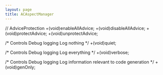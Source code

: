 ```yaml
---
layout: page
title: ACAspectManager
---
```




    


// AdviceProtection
+(void)enableAllAdvice;
+(void)disableAllAdvice;
+(void)protectAdvice;
+(void)unprotectAdvice;

/*
    Controls Debug logging
    Log nothing
*/
+(void)quiet;

/*
    Controls Debug logging
    Log everything
*/
+(void)verbose;

/*
    Controls Debug logging
    Log information relevant to code generation
*/
+(void)genOnly;

